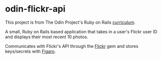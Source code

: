 # odin-flickr-api

This project is from The Odin Project's Ruby on Rails [curriculum](https://www.theodinproject.com/lessons/ruby-on-rails-flickr-api).

A small, Ruby on Rails based application that takes in a user's Flickr user ID and displays their most recent 10 photos.

Communicates with Flickr's API through the [Flickr](https://github.com/cyclotron3k/flickr) gem and stores keys/secrets with [Figaro](https://github.com/laserlemon/figaro).